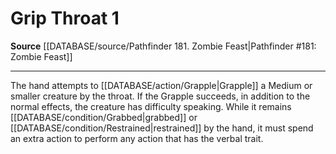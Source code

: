 ﻿---
actions: '[one-action]'
id: '1269'
name: Grip Throat
rarity: Common
source: '[[DATABASE/source/Pathfinder 181. Zombie Feast|Pathfinder #181: Zombie Feast]]'
type: Action

---
# Grip Throat <span class="action-icon">1</span>

**Source** [[DATABASE/source/Pathfinder 181. Zombie Feast|Pathfinder #181: Zombie Feast]]

---
The hand attempts to [[DATABASE/action/Grapple|Grapple]] a Medium or smaller creature by the throat. If the Grapple succeeds, in addition to the normal effects, the creature has difficulty speaking. While it remains [[DATABASE/condition/Grabbed|grabbed]] or [[DATABASE/condition/Restrained|restrained]] by the hand, it must spend an extra action to perform any action that has the verbal trait.